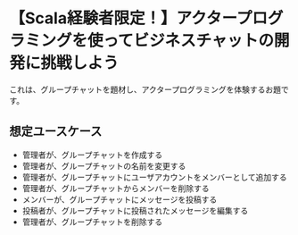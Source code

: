 # 【Scala経験者限定！】アクタープログラミングを使ってビジネスチャットの開発に挑戦しよう

これは、グループチャットを題材し、アクタープログラミングを体験するお題です。

## 想定ユースケース

- 管理者が、グループチャットを作成する
- 管理者が、グループチャットの名前を変更する
- 管理者が、グループチャットにユーザアカウントをメンバーとして追加する
- 管理者が、グループチャットからメンバーを削除する
- メンバーが、グループチャットにメッセージを投稿する
- 投稿者が、グループチャットに投稿されたメッセージを編集する
- 管理者が、グループチャットを削除する
